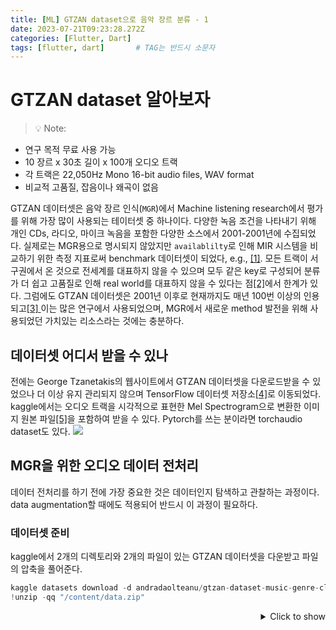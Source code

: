 ```yaml
---
title: [ML] GTZAN dataset으로 음악 장르 분류 - 1
date: 2023-07-21T09:23:28.272Z
categories: [Flutter, Dart]
tags: [flutter, dart]		# TAG는 반드시 소문자
---
```


# GTZAN dataset 알아보자
>  💡 Note:
* 연구 목적 무료 사용 가능
* 10 장르 x 30초 길이 x 100개 오디오 트랙
* 각 트랙은 22,050Hz Mono 16-bit audio files, WAV format
* 비교적 고품질, 잡음이나 왜곡이 없음


GTZAN 데이터셋은 음악 장르 인식(`MGR`)에서 Machine listening research에서 평가를 위해 가장 많이 사용되는 테이터셋 중 하나이다. 다양한 녹음 조건을 나타내기 위해 개인 CDs, 라디오, 마이크 녹음을 포함한 다양한 소스에서 2001-2001년에 수집되었다. 실제로는 MGR용으로 명시되지 않았지만 `availablilty`로 인해 MIR 시스템을 비교하기 위한 측정 지표로써 benchmark 데이터셋이 되었다, e.g., [[1]](https://ieeexplore.ieee.org/document/5664796). 모든 트랙이 서구권에서 온 것으로 전세계를 대표하지 않을 수 있으며 모두 같은 key로 구성되어 분류가 더 쉽고 고품질로 인해 real world를 대표하지 않을 수 있다는 점[[2]](https://arxiv.org/abs/1306.1461)에서 한계가 있다. 그럼에도 GTZAN 데이터셋은 2001년 이후로 현재까지도 매년 100번 이상의 인용되고[[3] ](https://scholar.google.co.kr/citations?view_op=view_citation&hl=en&user=yPgxxpwAAAAJ&citation_for_view=yPgxxpwAAAAJ:u5HHmVD_uO8C)이는 많은 연구에서 사용되었으며, MGR에서 새로운 method 발전을 위해 사용되었던 가치있는 리소스라는 것에는 충분하다.
## 데이터셋 어디서 받을 수 있나
전에는 George Tzanetakis의 웹사이트에서 GTZAN 데이터셋을 다운로드받을 수 있었으나 더 이상 유지 관리되지 않으며 TensorFlow 데이터셋 저장소[[4]](https://www.tensorflow.org/datasets/catalog/gtzan)로 이동되었다. kaggle에서는 오디오 트랙을 시각적으로 표현한 Mel Spectrogram으로 변환한 이미지 원본 파일[[5]](https://www.kaggle.com/datasets/andradaolteanu/gtzan-dataset-music-genre-classification?resource=download&select=Data)을 포함하여 받을 수 있다. Pytorch를 쓰는 분이라면 torchaudio dataset도 있다.
![](https://velog.velcdn.com/images/milhaud/post/8e386877-2251-4f4c-bfc4-b36b8a54e165/image.png)

## MGR을 위한 오디오 데이터 전처리
데이터 전처리를 하기 전에 가장 중요한 것은 데이터인지 탐색하고 관찰하는 과정이다. data augmentation할 때에도 적용되어 반드시 이 과정이 필요하다.
### 데이터셋 준비
kaggle에서 2개의 디렉토리와 2개의 파일이 있는 GTZAN 데이터셋을 다운받고 파일의 압축을 풀어준다.
```python
kaggle datasets download -d andradaolteanu/gtzan-dataset-music-genre-classification
!unzip -qq "/content/data.zip"
```
<details style="text-align: right">
<summary>Click to show</summary>
<div style="text-align: left">

```python
from torchaudio.datasets import GTZAN

train_loader = get_dataloader(
    data_path="../../codes/split", split="train", is_augmentation=False
)
dataset = train_loader.dataset
idx = 5
print(f"Number of datapoints in the GTZAN dataset: f{len(dataset)}\n")
print(f"Selected track no.: {idx}")
audio, sr, genre = dataset[idx]
print(
    f"Genre: {genre}\nSample rate: {sr}\nChannels: {audio.shape[0]}\nSamples: {audio.shape[1]}"
)
display(Audio(audio, rate=sr))
```

</div>
</details>